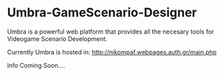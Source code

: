 # Umbra-GameScenario-Designer

Umbra is a powerful web platform that provides all the necesary tools for Videogame Scenario Development. 


Currently Umbra is hosted in: http://nikompaf.webpages.auth.gr/main.php

Info Coming Soon....
